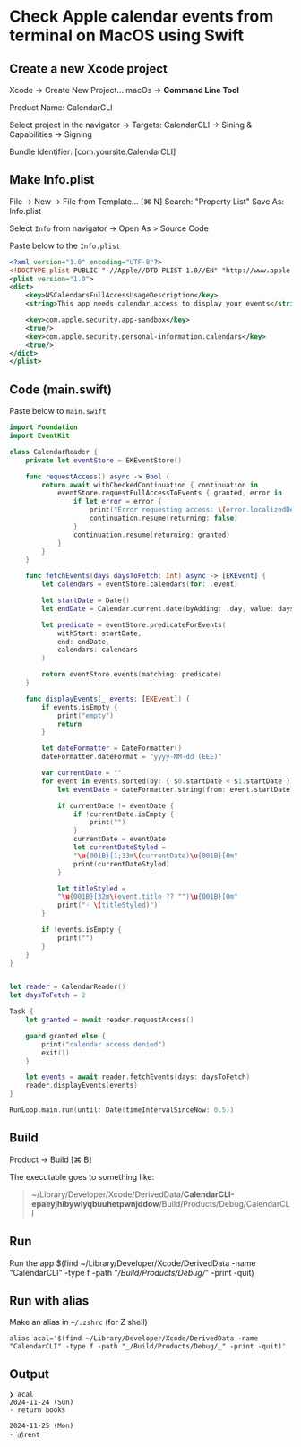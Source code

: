 # Check Apple calendar events from terminal on MacOS using Swift

## Create a new Xcode project

Xcode -> Create New Project...
macOs -> **Command Line Tool**

Product Name: CalendarCLI

Select project in the navigator -> Targets: CalendarCLI -> Sining & Capabilities -> Signing

Bundle Identifier: [com.yoursite.CalendarCLI]

## Make Info.plist

File -> New -> File from Template... [⌘ N]
Search: "Property List"
Save As: Info.plist

Select `Info` from navigator -> Open As > Source Code

Paste below to the `Info.plist`

```xml
<?xml version="1.0" encoding="UTF-8"?>
<!DOCTYPE plist PUBLIC "-//Apple//DTD PLIST 1.0//EN" "http://www.apple.com/DTDs/PropertyList-1.0.dtd">
<plist version="1.0">
<dict>
	<key>NSCalendarsFullAccessUsageDescription</key>
	<string>This app needs calendar access to display your events</string>

    <key>com.apple.security.app-sandbox</key>
    <true/>
    <key>com.apple.security.personal-information.calendars</key>
    <true/>
</dict>
</plist>
```

## Code (main.swift)

Paste below to `main.swift`

```swift
import Foundation
import EventKit

class CalendarReader {
    private let eventStore = EKEventStore()

    func requestAccess() async -> Bool {
        return await withCheckedContinuation { continuation in
            eventStore.requestFullAccessToEvents { granted, error in
                if let error = error {
                    print("Error requesting access: \(error.localizedDescription)")
                    continuation.resume(returning: false)
                }
                continuation.resume(returning: granted)
            }
        }
    }

    func fetchEvents(days daysToFetch: Int) async -> [EKEvent] {
        let calendars = eventStore.calendars(for: .event)

        let startDate = Date()
        let endDate = Calendar.current.date(byAdding: .day, value: daysToFetch - 1, to: startDate)!

        let predicate = eventStore.predicateForEvents(
            withStart: startDate,
            end: endDate,
            calendars: calendars
        )

        return eventStore.events(matching: predicate)
    }

    func displayEvents(_ events: [EKEvent]) {
        if events.isEmpty {
            print("empty")
            return
        }

        let dateFormatter = DateFormatter()
        dateFormatter.dateFormat = "yyyy-MM-dd (EEE)"

        var currentDate = ""
        for event in events.sorted(by: { $0.startDate < $1.startDate }) {
            let eventDate = dateFormatter.string(from: event.startDate)

            if currentDate != eventDate {
                if !currentDate.isEmpty {
                    print("")
                }
                currentDate = eventDate
                let currentDateStyled =
                "\u{001B}[1;33m\(currentDate)\u{001B}[0m"
                print(currentDateStyled)
            }

            let titleStyled =
            "\u{001B}[32m\(event.title ?? "")\u{001B}[0m"
            print("· \(titleStyled)")
        }

        if !events.isEmpty {
            print("")
        }
    }
}


let reader = CalendarReader()
let daysToFetch = 2

Task {
    let granted = await reader.requestAccess()

    guard granted else {
        print("calendar access denied")
        exit(1)
    }

    let events = await reader.fetchEvents(days: daysToFetch)
    reader.displayEvents(events)
}

RunLoop.main.run(until: Date(timeIntervalSinceNow: 0.5))
```

## Build

Product -> Build [⌘ B]

The executable goes to something like:

> ~/Library/Developer/Xcode/DerivedData/**CalendarCLI-epaeyjhibywlyqbuuhetpwnjddow**/Build/Products/Debug/CalendarCLI

## Run

Run the app
$(find ~/Library/Developer/Xcode/DerivedData -name "CalendarCLI" -type f -path "_/Build/Products/Debug/_" -print -quit)

## Run with alias

Make an alias in `~/.zshrc` (for Z shell)

```shell
alias acal='$(find ~/Library/Developer/Xcode/DerivedData -name "CalendarCLI" -type f -path "_/Build/Products/Debug/_" -print -quit)'
```

## Output

```shell
❯ acal
2024-11-24 (Sun)
· return books

2024-11-25 (Mon)
· 💰rent
```
